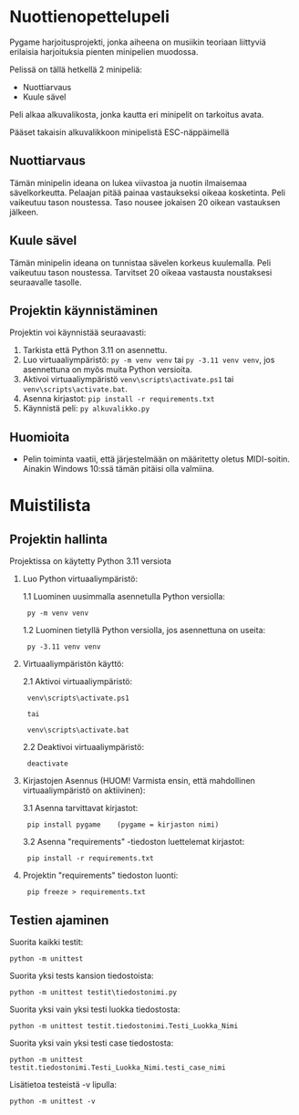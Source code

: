 # Nuottienopettelupeli
Pygame harjoitusprojekti, jonka aiheena on musiikin teoriaan liittyviä erilaisia harjoituksia pienten minipelien muodossa.

Pelissä on tällä hetkellä 2 minipeliä: 
- Nuottiarvaus
- Kuule sävel

Peli alkaa alkuvalikosta, jonka kautta eri minipelit on tarkoitus avata.

Pääset takaisin alkuvalikkoon minipelistä ESC-näppäimellä

## Nuottiarvaus
Tämän minipelin ideana on lukea viivastoa ja nuotin ilmaisemaa sävelkorkeutta.
Pelaajan pitää painaa vastaukseksi oikeaa kosketinta. Peli vaikeutuu tason noustessa. Taso nousee jokaisen 20 oikean vastauksen jälkeen.

## Kuule sävel
Tämän minipelin ideana on tunnistaa sävelen korkeus kuulemalla. Peli vaikeutuu tason noustessa. Tarvitset 20 oikeaa vastausta noustaksesi seuraavalle tasolle.

## Projektin käynnistäminen
Projektin voi käynnistää seuraavasti:
1. Tarkista että Python 3.11 on asennettu.
2. Luo virtuaaliympäristö: `py -m venv venv` tai `py -3.11 venv venv`, jos asennettuna on myös muita Python versioita.
3. Aktivoi virtuaaliympäristö `venv\scripts\activate.ps1` tai `venv\scripts\activate.bat`.
4. Asenna kirjastot: `pip install -r requirements.txt`
5. Käynnistä peli: `py alkuvalikko.py`

## Huomioita

- Pelin toiminta vaatii, että järjestelmään on määritetty oletus MIDI-soitin.  
Ainakin Windows 10:ssä tämän pitäisi olla valmiina.

# Muistilista 
## Projektin hallinta
Projektissa on käytetty Python 3.11 versiota

1. Luo Python virtuaaliympäristö:

    1.1 Luominen uusimmalla asennetulla Python versiolla:

        py -m venv venv
    
    1.2 Luominen tietyllä Python versiolla, jos asennettuna on useita:
            
        py -3.11 venv venv

2. Virtuaaliympäristön käyttö:
    
    2.1 Aktivoi virtuaaliympäristö:

        venv\scripts\activate.ps1

        tai

        venv\scripts\activate.bat
    
    2.2 Deaktivoi virtuaaliympäristö:

        deactivate

3. Kirjastojen Asennus (HUOM! Varmista ensin, että mahdollinen virtuaaliympäristö on aktiivinen):     

    3.1 Asenna tarvittavat kirjastot:

        pip install pygame    (pygame = kirjaston nimi)

    3.2 Asenna "requirements" -tiedoston luettelemat kirjastot:

        pip install -r requirements.txt

4. Projektin "requirements" tiedoston luonti:

        pip freeze > requirements.txt

## Testien ajaminen

Suorita kaikki testit: 

`python -m unittest`

Suorita yksi tests kansion tiedostoista: 

`python -m unittest testit\tiedostonimi.py`

Suorita yksi vain yksi testi luokka tiedostosta: 

`python -m unittest testit.tiedostonimi.Testi_Luokka_Nimi`

Suorita yksi vain yksi testi case tiedostosta: 

`python -m unittest testit.tiedostonimi.Testi_Luokka_Nimi.testi_case_nimi`

Lisätietoa testeistä -v lipulla: 

`python -m unittest -v`